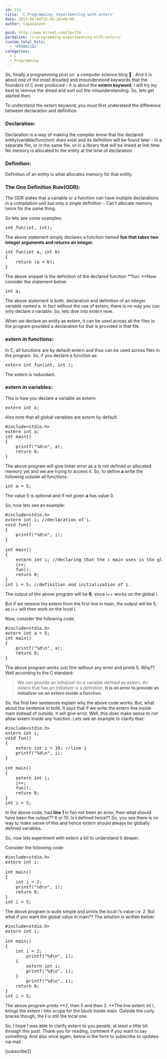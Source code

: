 ```yaml
---
id: 134
title: 'C Programming: Experimenting with extern'
date: 2014-08-04T15:46:26+00:00
author: tapananand

guid: http://www.ktreat.com/?p=134
permalink: /c-programming-experimenting-with-extern/
custom_total_hits:
  - "000002161"
categories:
  - C
  - Programming
---
```

So, finally a programming post on  a computer science blog 🙂 . And it is about one of the most dreaded and misunderstood keywords that the founders of C ever produced &#8211; it is about the **extern keyword**. I will try my best to remove the dread and sort out the misunderstanding. So, lets get started then.

To understand the extern keyword, you must first understand the difference between declaration and definition.

### Declaration:

Declaration is a way of making the compiler know that the declared entity(variable/function) does exist and its definition will be found later &#8211; in a separate file, or in the same file, or in a library that will be linked at link time. No memory is allocated to the entity at the time of declaration.

### Definition:

Definition of an entity is what allocates memory for that entity.

### The One Definition Rule(ODR):

The ODR states that a variable or a function can have multiple declarations in a compilation unit but only a single definition &#8211; Can&#8217;t allocate memory twice for the same thing.

So lets see some examples:

<pre>int fun(int, int);</pre>

The above statement simply declares a function named **fun that takes two integer arguments and returns an integer.**

<pre>int fun(int a, int b)
{
    return (a + b);
}
</pre>

The above snippet is the definition of the declared function **fun. **Now consider the statement below:

<pre>int a;
</pre>

The above statement is both, declaration and definition of an integer variable named a. In fact without the use of extern, there is no way you can only declare a variable. So, lets dive into extern now.

When we declare an entity as extern, it can be used across all the files in the program provided a declaration for that is provided in that file.

### **extern** in functions:

In C, all functions are by default extern and thus can be used across files in the program. So, if you declare a function as:

<pre>extern int fun(int, int );</pre>

The extern is redundant.

### **extern** in variables:

This is how you declare a variable as extern:

<pre>extern int a;</pre>

Also note that all global variables are extern by default.

<pre>#include&lt;stdio.h&gt;
extern int a;
int main()
{
    printf("%d\n", a);
    return 0;
}
</pre>

The above program will give linker error as a is not defined or allocated memory yet and we are trying to access it. So, to define **a** write the following outside all functions:

<pre>int a = 5;</pre>

The value 5 is optional and if not given **a** has value 0.

So, now lets see an example:

<pre>#include&lt;stdio.h&gt;
extern int i; //declaration of i.
void fun()
{
	printf("%d\n", i);
}

int main()
{
	extern int i; //declaring that the i main uses is the global(extern) one.
	i++;
	fun();
	return 0;
}
int i = 5; //definition and initialization of i.
</pre>

The output of the above program will be **6**, since i++ works on the global i.
  
But if we remove the extern from the first line in main, the output will be 5, as i++ will then work on the local i.

Now, consider the following code:

<pre>#include&lt;stdio.h&gt;
extern int a = 5;
int main()
{
    printf("%d\n", a);
    return 0;
}
</pre>

The above program works just fine without any error and prints 5. Why?? Well according to the C standard:

> We can provide an initializer on a variable defined as extern. An extern that has an initializer is a definition. **It is an error to provide an initializer on an extern inside a function**.

So, the first two sentences explain why the above code works. But, what about the sentence in bold. It says that if we write the extern line inside main instead of outside, it will give error. Well, this does make sense to not allow extern inside any function. Lets see an example to clarify that:

<pre>#include&lt;stdio.h&gt;
extern int i;
void fun()
{
	extern int i = 10; //line 1
	printf("%d\n", i);
}

int main()
{
	extern int i;
	i++;
	fun();
	return 0;
}
int i = 5;
</pre>

In the above code, had **line 1** in fun not been an error, then what should have been the output?? 6 or 10. Is **i** defined twice?? So, you see there is no way to make sense of this and hence extern should always be globally defined variables.

So, now lets experiment with extern a bit to understand it deeper:
  
Consider the following code:

<pre>#include&lt;stdio.h&gt;
extern int i;

int main()
{
	int i = 2;
	printf("%d\n", i);
	return 0;
}
int i = 5;
</pre>

The above program is quite simple and prints the local i&#8217;s value i.e. 2. But what if you want the global value in main?? The solution is written below:

<pre>#include&lt;stdio.h&gt;
extern int i;

int main()
{
	int i = 2;
        printf("%d\n", i);
	{
		extern int i;
		printf("%d\n", i);
	}
        printf("%d\n", i);
	return 0;
}
int i = 5;
</pre>

The above program prints **2, then 5 and then 2. **The line extern int i, brings the extern i into scope for the block inside main. Outside the curly braces though, the **i** is still the local one.

So, I hope I was able to clarify extern to you people, at least a little bit through this post. Thank you for reading, comment if you want to say something. And also once again, below is the form to subscribe to updates via mail.

[subscribe2]